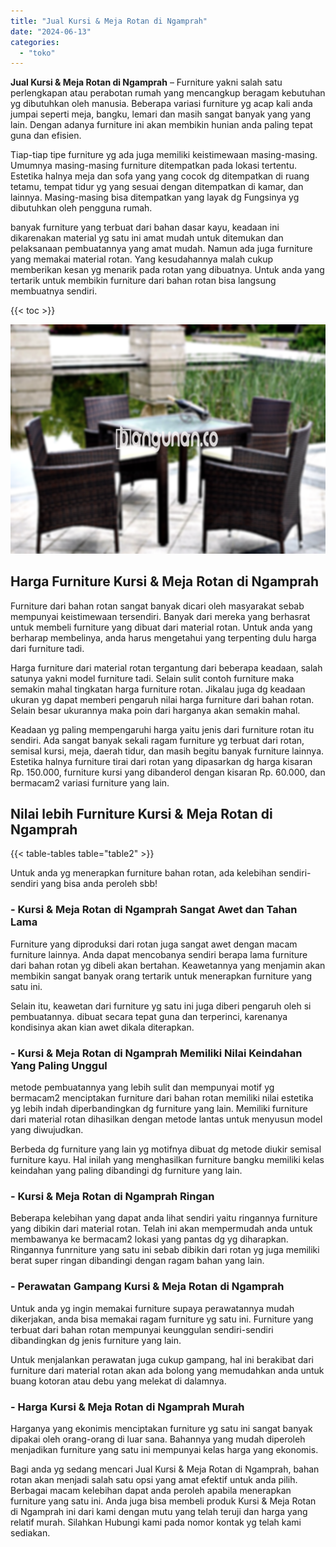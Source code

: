 ```yaml
---
title: "Jual Kursi & Meja Rotan di Ngamprah"
date: "2024-06-13"
categories: 
  - "toko"
---
```


**Jual Kursi & Meja Rotan di Ngamprah** – Furniture yakni salah satu perlengkapan atau perabotan rumah yang mencangkup beragam kebutuhan yg dibutuhkan oleh manusia. Beberapa variasi furniture yg acap kali anda jumpai seperti meja, bangku, lemari dan masih sangat banyak yang yang lain. Dengan adanya furniture ini akan membikin hunian anda paling tepat guna dan efisien.

Tiap-tiap tipe furniture yg ada juga memiliki keistimewaan masing-masing. Umumnya masing-masing furniture ditempatkan pada lokasi tertentu. Estetika halnya meja dan sofa yang yang cocok dg ditempatkan di ruang tetamu, tempat tidur yg yang sesuai dengan ditempatkan di kamar, dan lainnya. Masing-masing bisa ditempatkan yang layak dg Fungsinya yg dibutuhkan oleh pengguna rumah.

banyak furniture yang terbuat dari bahan dasar kayu, keadaan ini dikarenakan material yg satu ini amat mudah untuk ditemukan dan pelaksanaan pembuatannya yang amat mudah. Namun ada juga furniture yang memakai material rotan. Yang kesudahannya malah cukup memberikan kesan yg menarik pada rotan yang dibuatnya. Untuk anda yang tertarik untuk membikin furniture dari bahan rotan bisa langsung membuatnya sendiri.

{{< toc >}}

![Jual Kursi & Meja Rotan di Ngamprah](/images/kursi-meja-rotan-murah22.png)

## Harga Furniture Kursi & Meja Rotan di Ngamprah

Furniture dari bahan rotan sangat banyak dicari oleh masyarakat sebab mempunyai keistimewaan tersendiri. Banyak dari mereka yang berhasrat untuk membeli furniture yang dibuat dari material rotan. Untuk anda yang berharap membelinya, anda harus mengetahui yang terpenting dulu harga dari furniture tadi.

Harga furniture dari material rotan tergantung dari beberapa keadaan, salah satunya yakni model furniture tadi. Selain sulit contoh furniture maka semakin mahal tingkatan harga furniture rotan. Jikalau juga dg keadaan ukuran yg dapat memberi pengaruh nilai harga furniture dari bahan rotan. Selain besar ukurannya maka poin dari harganya akan semakin mahal.

Keadaan yg paling mempengaruhi harga yaitu jenis dari furniture rotan itu sendiri. Ada sangat banyak sekali ragam furniture yg terbuat dari rotan, semisal kursi, meja, daerah tidur, dan masih begitu banyak furniture lainnya. Estetika halnya furniture tirai dari rotan yang dipasarkan dg harga kisaran Rp. 150.000, furniture kursi yang dibanderol dengan kisaran Rp. 60.000, dan bermacam2 variasi furniture yang lain.

## Nilai lebih Furniture Kursi & Meja Rotan di Ngamprah

{{< table-tables table="table2" >}}

Untuk anda yg menerapkan furniture bahan rotan, ada kelebihan sendiri-sendiri yang bisa anda peroleh sbb!

### \- Kursi & Meja Rotan di Ngamprah Sangat Awet dan Tahan Lama

Furniture yang diproduksi dari rotan juga sangat awet dengan macam furniture lainnya. Anda dapat mencobanya sendiri berapa lama furniture dari bahan rotan yg dibeli akan bertahan. Keawetannya yang menjamin akan membikin sangat banyak orang tertarik untuk menerapkan furniture yang satu ini.

Selain itu, keawetan dari furniture yg satu ini juga diberi pengaruh oleh si pembuatannya. dibuat secara tepat guna dan terperinci, karenanya kondisinya akan kian awet dikala diterapkan.

### \- Kursi & Meja Rotan di Ngamprah Memiliki Nilai Keindahan Yang Paling Unggul

metode pembuatannya yang lebih sulit dan mempunyai motif yg bermacam2 menciptakan furniture dari bahan rotan memiliki nilai estetika yg lebih indah diperbandingkan dg furniture yang lain. Memiliki furniture dari material rotan dihasilkan dengan metode lantas untuk menyusun model yang diwujudkan.

Berbeda dg furniture yang lain yg motifnya dibuat dg metode diukir semisal furniture kayu. Hal inilah yang menghasilkan furniture bangku memiliki kelas keindahan yang paling dibandingi dg furniture yang lain.

### \- Kursi & Meja Rotan di Ngamprah Ringan

Beberapa kelebihan yang dapat anda lihat sendiri yaitu ringannya furniture yang dibikin dari material rotan. Telah ini akan mempermudah anda untuk membawanya ke bermacam2 lokasi yang pantas dg yg diharapkan. Ringannya funrniture yang satu ini sebab dibikin dari rotan yg juga memiliki berat super ringan dibandingi dengan ragam bahan yang lain.

### \- Perawatan Gampang Kursi & Meja Rotan di Ngamprah

Untuk anda yg ingin memakai furniture supaya perawatannya mudah dikerjakan, anda bisa memakai ragam furniture yg satu ini. Furniture yang terbuat dari bahan rotan mempunyai keunggulan sendiri-sendiri dibandingkan dg jenis furniture yang lain.

Untuk menjalankan perawatan juga cukup gampang, hal ini berakibat dari furniture dari material rotan akan ada bolong yang memudahkan anda untuk buang kotoran atau debu yang melekat di dalamnya.

### \- Harga Kursi & Meja Rotan di Ngamprah Murah

Harganya yang ekonimis menciptakan furniture yg satu ini sangat banyak dipakai oleh orang-orang di luar sana. Bahannya yang mudah diperoleh menjadikan furniture yang satu ini mempunyai kelas harga yang ekonomis.

Bagi anda yg sedang mencari Jual Kursi & Meja Rotan di Ngamprah, bahan rotan akan menjadi salah satu opsi yang amat efektif untuk anda pilih. Berbagai macam kelebihan dapat anda peroleh apabila menerapkan furniture yang satu ini. Anda juga bisa membeli produk Kursi & Meja Rotan di Ngamprah ini dari kami dengan mutu yang telah teruji dan harga yang relatif murah. Silahkan Hubungi kami pada nomor kontak yg telah kami sediakan.
